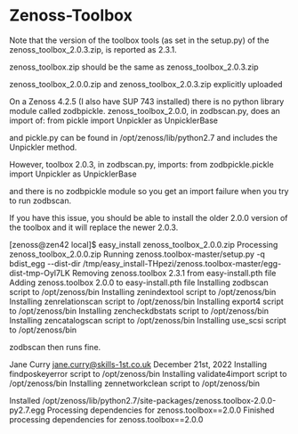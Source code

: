# Zenoss-Toolbox

Note that the version of the toolbox tools (as set in the setup.py) of the 
zenoss_toolbox_2.0.3.zip, is reported as 2.3.1.

zenoss_toolbox.zip should be the same as zenoss_toolbox_2.0.3.zip

zenoss_toolbox_2.0.0.zip and zenoss_toolbox_2.0.3.zip explicitly uploaded

On a Zenoss 4.2.5 (I also have SUP 743 installed) there is no python library module called zodbpickle.
zenoss_toolbox_2.0.0, in zodbscan.py, does an import of:
from pickle import Unpickler as UnpicklerBase

and pickle.py can be found in /opt/zenoss/lib/python2.7 and includes the Unpickler method.

However, toolbox 2.0.3, in zodbscan.py, imports:
from zodbpickle.pickle import Unpickler as UnpicklerBase

and there is no zodbpickle module so you get an import failure when you try to run zodbscan.

If you have this issue, you should be able to install the older 2.0.0 version of the toolbox
and it will replace the newer 2.0.3.

[zenoss@zen42 local]$ easy_install zenoss_toolbox_2.0.0.zip
Processing zenoss_toolbox_2.0.0.zip
Running zenoss.toolbox-master/setup.py -q bdist_egg --dist-dir /tmp/easy_install-THpezi/zenoss.toolbox-master/egg-dist-tmp-Oyl7LK
Removing zenoss.toolbox 2.3.1 from easy-install.pth file
Adding zenoss.toolbox 2.0.0 to easy-install.pth file
Installing zodbscan script to /opt/zenoss/bin
Installing zenindextool script to /opt/zenoss/bin
Installing zenrelationscan script to /opt/zenoss/bin
Installing export4 script to /opt/zenoss/bin
Installing zencheckdbstats script to /opt/zenoss/bin
Installing zencatalogscan script to /opt/zenoss/bin
Installing use_scsi script to /opt/zenoss/bin


zodbscan then runs fine.

Jane Curry
jane.curry@skills-1st.co.uk
December 21st, 2022
Installing findposkeyerror script to /opt/zenoss/bin
Installing validate4import script to /opt/zenoss/bin
Installing zennetworkclean script to /opt/zenoss/bin

Installed /opt/zenoss/lib/python2.7/site-packages/zenoss.toolbox-2.0.0-py2.7.egg
Processing dependencies for zenoss.toolbox==2.0.0
Finished processing dependencies for zenoss.toolbox==2.0.0

